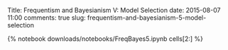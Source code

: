 Title: Frequentism and Bayesianism V: Model Selection
date: 2015-08-07 11:00
comments: true
slug: frequentism-and-bayesianism-5-model-selection

{% notebook downloads/notebooks/FreqBayes5.ipynb cells[2:] %}